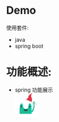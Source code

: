 # Demo
使用套件:  
- java
- spring boot  
# 功能概述:  
- spring 功能展示  
![image](https://github.com/YuShanCh/Demo/blob/264c2000477207f6ee709ac0f499593f4312ac31/%E4%B8%8B%E8%BC%89.png)
